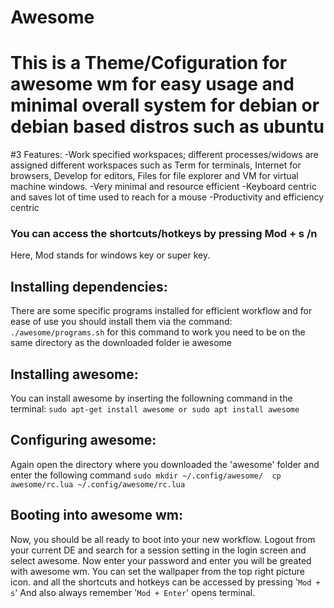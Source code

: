 # Awesome

# This is a Theme/Cofiguration for awesome wm for easy usage and minimal overall system for debian or debian based distros such as ubuntu

#3 Features:
-Work specified workspaces; different processes/widows are assigned different workspaces such as Term for terminals, Internet for browsers, Develop for editors, Files for file explorer and VM for virtual machine windows.
-Very minimal and resource efficient
-Keyboard centric and saves lot of time used to reach for a mouse
-Productivity and efficiency centric

### You can access the shortcuts/hotkeys by pressing Mod + s /n
Here, Mod stands for windows key or super key.

## Installing dependencies:
There are some specific programs installed for efficient workflow and for ease of use you should install them via the command:
`./awesome/programs.sh`
for this command to work you need to be on the same directory as the downloaded folder ie awesome

## Installing awesome:
You can install awesome by inserting the followning command in the terminal:
`sudo apt-get install awesome or
sudo apt install awesome`

## Configuring awesome:
Again open the directory where you downloaded the 'awesome' folder and enter the following command
`sudo mkdir ~/.config/awesome/ 
cp awesome/rc.lua ~/.config/awesome/rc.lua`

## Booting into awesome wm:
Now, you should be all ready to boot into your new workflow. Logout from your current DE and search for a session setting in the login screen and select awesome. Now enter your password and enter you will be greated with awesome wm.
You can set the wallpaper from the top right picture icon.
and all the shortcuts and hotkeys can be accessed by pressing '`Mod + s`'
And also always remember '`Mod + Enter`' opens terminal.





